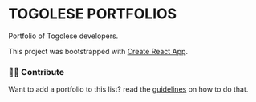 # TOGOLESE PORTFOLIOS

Portfolio of Togolese developers.

This project was bootstrapped with [Create React App](https://github.com/facebook/create-react-app).

### 🤝🏽 Contribute

Want to add a portfolio to this list? read the [guidelines](https://github.com/bienvenuelisis/togo-portfolios/blob/master/CONTRIBUTING.md) on how to do that.

